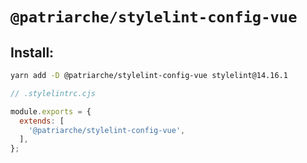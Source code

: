 # `@patriarche/stylelint-config-vue`

## Install:

```sh
yarn add -D @patriarche/stylelint-config-vue stylelint@14.16.1
```

```js
// .stylelintrc.cjs

module.exports = {
  extends: [
    '@patriarche/stylelint-config-vue',
  ],
};
```